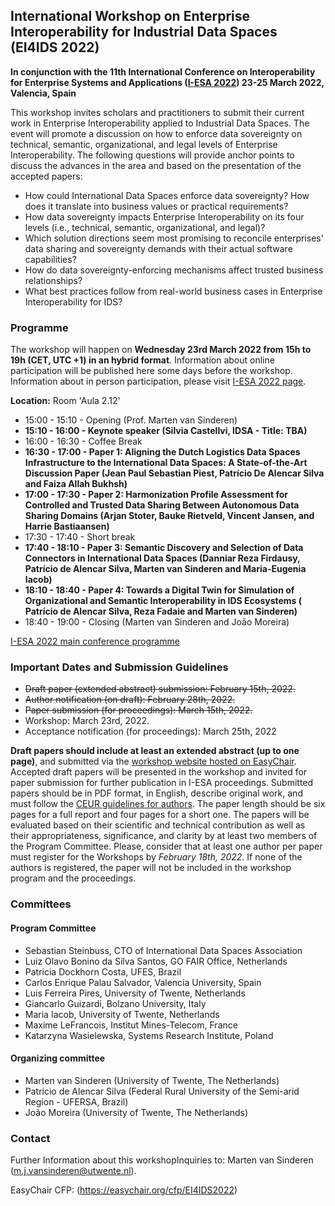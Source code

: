 ## International Workshop on Enterprise Interoperability for Industrial Data Spaces (EI4IDS 2022)
**In conjunction with the 11th International Conference on Interoperability for Enterprise Systems and Applications ([I-ESA 2022](http://i-esa2022.webs.upv.es/index.htm)) 23-25 March 2022, Valencia, Spain**

This workshop invites scholars and practitioners to submit their current work in Enterprise Interoperability applied to Industrial Data Spaces. The event will promote a discussion on how to enforce data sovereignty on technical, semantic, organizational, and legal levels of Enterprise Interoperability. The following questions will provide anchor points to discuss the advances in the area and based on the presentation of the accepted papers:
-	How could International Data Spaces enforce data sovereignty? How does it translate into business values or practical requirements?
-	How data sovereignty impacts Enterprise Interoperability on its four levels (i.e., technical, semantic, organizational, and legal)?
-	Which solution directions seem most promising to reconcile enterprises' data sharing and sovereignty demands with their actual software capabilities?  
-	How do data sovereignty-enforcing mechanisms affect trusted business relationships?
-	What best practices follow from real-world business cases in Enterprise Interoperability for IDS? 


### Programme

The workshop will happen on **Wednesday 23rd March 2022 from 15h to 19h (CET, UTC +1) in an hybrid format**. Information about online participation will be published here some days before the workshop. Information about in person participation, please visit [I-ESA 2022 page](http://i-esa2022.webs.upv.es/index.htm).

**Location:** Room 'Aula 2.12'

- 15:00 - 15:10 - Opening (Prof. Marten van Sinderen)
- **15:10 - 16:00 - Keynote speaker (Silvia Castellvi, IDSA - Title: TBA)**
- 16:00 - 16:30 - Coffee Break
- **16:30 - 17:00 - Paper 1: Aligning the Dutch Logistics Data Spaces Infrastructure to the International Data Spaces: A State-of-the-Art Discussion Paper (Jean Paul Sebastian Piest, Patrício De Alencar Silva and Faiza Allah Bukhsh)**
- **17:00 - 17:30 - Paper 2: Harmonization Profile Assessment for Controlled and Trusted Data Sharing Between Autonomous Data Sharing Domains (Arjan Stoter, Bauke Rietveld, Vincent Jansen, and Harrie Bastiaansen)**
- 17:30 - 17:40 - Short break
- **17:40 - 18:10 - Paper 3: Semantic Discovery and Selection of Data Connectors in International Data Spaces (Danniar Reza Firdausy, Patrício de Alencar Silva, Marten van Sinderen and Maria-Eugenia Iacob)**
- **18:10 - 18:40 - Paper 4: Towards a Digital Twin for Simulation of Organizational and Semantic Interoperability in IDS Ecosystems ( Patrício de Alencar Silva, Reza Fadaie and Marten van Sinderen)**
- 18:40 - 19:00 - Closing (Marten van Sinderen and João Moreira)


[I-ESA 2022 main conference programme](http://i-esa2022.webs.upv.es/programmes.htm)



### Important Dates and Submission Guidelines
- ~~Draft paper (extended abstract) submission: February 15th, 2022.~~
- ~~Author notification (on draft): February 28th, 2022.~~
- ~~Paper submission (for proceedings): March 15th, 2022.~~
- Workshop: March 23rd, 2022.
- Acceptance notification (for proceedings): March 25th, 2022


**Draft papers should include at least an extended abstract (up to one page)**, and submitted via the [workshop website hosted on EasyChair](https://easychair.org/conferences/?conf=ei4ids2022). Accepted draft papers will be presented in the workshop and invited for paper submission for further publication in I-ESA proceedings. Submitted papers should be in PDF format, in English, describe original work, and must follow the [CEUR guidelines for authors](http://ceur-ws.org/HOWTOSUBMIT.html). The paper length should be six pages for a full report and four pages for a short one. The papers will be evaluated based on their scientific and technical contribution as well as their appropriateness, significance, and clarity by at least two members of the Program Committee. Please, consider that at least one author per paper must register for the Workshops by *February 18th, 2022*. If none of the authors is registered, the paper will not be included in the workshop program and the proceedings. 

### Committees

#### Program Committee
- Sebastian Steinbuss, CTO of International Data Spaces Association
- Luiz Olavo Bonino da Silva Santos, GO FAIR Office, Netherlands
- Patricia Dockhorn Costa, UFES, Brazil
- Carlos Enrique Palau Salvador, Valencia University, Spain
- Luis Ferreira Pires, University of Twente, Netherlands
- Giancarlo Guizardi, Bolzano University, Italy
- Maria Iacob, University of Twente, Netherlands
- Maxime LeFrancois, Institut Mines-Telecom, France
- Katarzyna Wasielewska, Systems Research Institute, Poland


#### Organizing committee
- Marten van Sinderen (University of Twente, The Netherlands)
- Patrício de Alencar Silva (Federal Rural University of the Semi-arid Region - UFERSA, Brazil)
- João Moreira (University of Twente, The Netherlands)

### Contact
Further Information about this workshopInquiries to: Marten van Sinderen (m.j.vansinderen@utwente.nl).

EasyChair CFP: (https://easychair.org/cfp/EI4IDS2022)
